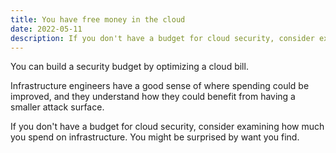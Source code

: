 ```yaml
---
title: You have free money in the cloud
date: 2022-05-11
description: If you don't have a budget for cloud security, consider examining how much you spend on infrastructure.
---
```


You can build a security budget by optimizing a cloud bill. 

Infrastructure engineers have a good sense of where spending could be improved, and they understand how they could benefit from having a smaller attack surface.

If you don't have a budget for cloud security, consider examining how much you spend on infrastructure. You might be surprised by want you find.
